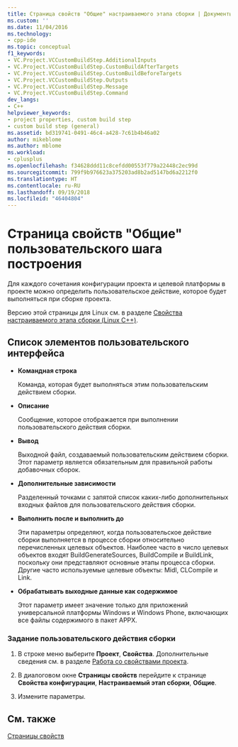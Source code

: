 ```yaml
---
title: Страница свойств "Общие" настраиваемого этапа сборки | Документы Майкрософт
ms.custom: ''
ms.date: 11/04/2016
ms.technology:
- cpp-ide
ms.topic: conceptual
f1_keywords:
- VC.Project.VCCustomBuildStep.AdditionalInputs
- VC.Project.VCCustomBuildStep.CustomBuildAfterTargets
- VC.Project.VCCustomBuildStep.CustomBuildBeforeTargets
- VC.Project.VCCustomBuildStep.Outputs
- VC.Project.VCCustomBuildStep.Message
- VC.Project.VCCustomBuildStep.Command
dev_langs:
- C++
helpviewer_keywords:
- project properties, custom build step
- custom build step (general)
ms.assetid: bd319741-0491-46c4-a428-7c61b4b46a02
author: mikeblome
ms.author: mblome
ms.workload:
- cplusplus
ms.openlocfilehash: f34628ddd11c8cefdd00553f779a22448c2ec99d
ms.sourcegitcommit: 799f9b976623a375203ad8b2ad5147bd6a2212f0
ms.translationtype: HT
ms.contentlocale: ru-RU
ms.lasthandoff: 09/19/2018
ms.locfileid: "46404804"
---
```

# <a name="custom-build-step-property-page-general"></a>Страница свойств "Общие" пользовательского шага построения

Для каждого сочетания конфигурации проекта и целевой платформы в проекте можно определить пользовательское действие, которое будет выполняться при сборке проекта.

Версию этой страницы для Linux см. в разделе [Свойства настраиваемого этапа сборки (Linux C++)](../linux/prop-pages/custom-build-step-linux.md).

## <a name="uielement-list"></a>Список элементов пользовательского интерфейса

- **Командная строка**

   Команда, которая будет выполняться этим пользовательским действием сборки.

- **Описание**

   Сообщение, которое отображается при выполнении пользовательского действия сборки.

- **Вывод**

   Выходной файл, создаваемый пользовательским действием сборки. Этот параметр является обязательным для правильной работы добавочных сборок.

- **Дополнительные зависимости**

   Разделенный точками с запятой список каких-либо дополнительных входных файлов для пользовательского действия сборки.

- **Выполнить после и выполнить до**

   Эти параметры определяют, когда пользовательское действие сборки выполняется в процессе сборки относительно перечисленных целевых объектов. Наиболее часто в число целевых объектов входят BuildGenerateSources, BuildCompile и BuildLink, поскольку они представляют основные этапы процесса сборки. Другие часто используемые целевые объекты: Midl, CLCompile и Link.

- **Обрабатывать выходные данные как содержимое**

   Этот параметр имеет значение только для приложений универсальной платформы Windows и Windows Phone, включающих все файлы содержимого в пакет APPX.

### <a name="to-specify-a-custom-build-step"></a>Задание пользовательского действия сборки

1. В строке меню выберите **Проект**, **Свойства**. Дополнительные сведения см. в разделе [Работа со свойствами проекта](../ide/working-with-project-properties.md).

1. В диалоговом окне **Страницы свойств** перейдите к странице **Свойства конфигурации**, **Настраиваемый этап сборки**, **Общие**.

1. Измените параметры.

## <a name="see-also"></a>См. также

[Страницы свойств](../ide/property-pages-visual-cpp.md)